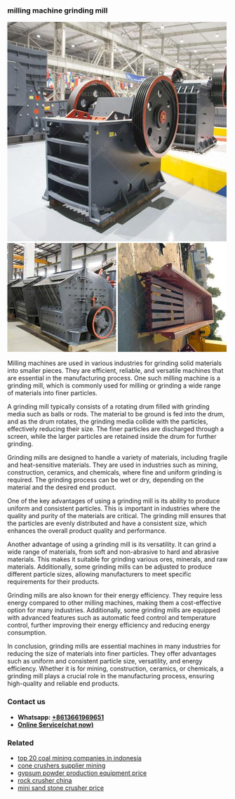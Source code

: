 <h3>milling machine grinding mill</h3><img src='1708322712.jpg' alt=''><p>Milling machines are used in various industries for grinding solid materials into smaller pieces. They are efficient, reliable, and versatile machines that are essential in the manufacturing process. One such milling machine is a grinding mill, which is commonly used for milling or grinding a wide range of materials into finer particles.</p><p>A grinding mill typically consists of a rotating drum filled with grinding media such as balls or rods. The material to be ground is fed into the drum, and as the drum rotates, the grinding media collide with the particles, effectively reducing their size. The finer particles are discharged through a screen, while the larger particles are retained inside the drum for further grinding.</p><p>Grinding mills are designed to handle a variety of materials, including fragile and heat-sensitive materials. They are used in industries such as mining, construction, ceramics, and chemicals, where fine and uniform grinding is required. The grinding process can be wet or dry, depending on the material and the desired end product.</p><p>One of the key advantages of using a grinding mill is its ability to produce uniform and consistent particles. This is important in industries where the quality and purity of the materials are critical. The grinding mill ensures that the particles are evenly distributed and have a consistent size, which enhances the overall product quality and performance.</p><p>Another advantage of using a grinding mill is its versatility. It can grind a wide range of materials, from soft and non-abrasive to hard and abrasive materials. This makes it suitable for grinding various ores, minerals, and raw materials. Additionally, some grinding mills can be adjusted to produce different particle sizes, allowing manufacturers to meet specific requirements for their products.</p><p>Grinding mills are also known for their energy efficiency. They require less energy compared to other milling machines, making them a cost-effective option for many industries. Additionally, some grinding mills are equipped with advanced features such as automatic feed control and temperature control, further improving their energy efficiency and reducing energy consumption.</p><p>In conclusion, grinding mills are essential machines in many industries for reducing the size of materials into finer particles. They offer advantages such as uniform and consistent particle size, versatility, and energy efficiency. Whether it is for mining, construction, ceramics, or chemicals, a grinding mill plays a crucial role in the manufacturing process, ensuring high-quality and reliable end products.</p><h3>Contact us</h3><ul><li><strong>Whatsapp:&nbsp;<a href="https://wa.me/8613661969651">+8613661969651</a></strong></li><li><a href="https://swt.shibang-china.com/?git&amp;zhl&amp;milling machine grinding mill"><strong>Online Service(chat now)</strong></a></li></ul><h3>Related</h3><ul><li><a href='top 20 coal mining companies in indonesia.md'>top 20 coal mining companies in indonesia</a></li><li><a href='cone crushers supplier mining.md'>cone crushers supplier mining</a></li><li><a href='gypsum powder production equipment price.md'>gypsum powder production equipment price</a></li><li><a href='rock crusher china.md'>rock crusher china</a></li><li><a href='mini sand stone crusher price.md'>mini sand stone crusher price</a></li></ul>